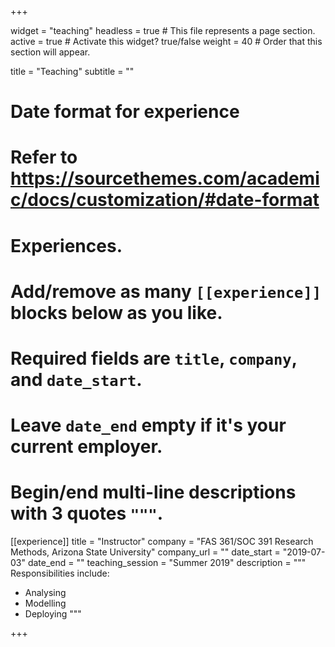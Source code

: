 +++

widget = "teaching"
headless = true  # This file represents a page section.
active = true  # Activate this widget? true/false
weight = 40  # Order that this section will appear.

title = "Teaching"
subtitle = ""

# Date format for experience
#   Refer to https://sourcethemes.com/academic/docs/customization/#date-format


# Experiences.
#   Add/remove as many `[[experience]]` blocks below as you like.
#   Required fields are `title`, `company`, and `date_start`.
#   Leave `date_end` empty if it's your current employer.
#   Begin/end multi-line descriptions with 3 quotes `"""`.
[[experience]]
  title = "Instructor"
  company = "FAS 361/SOC 391 Research Methods, Arizona State University"
  company_url = ""
  date_start = "2019-07-03"
  date_end = ""
  teaching_session = "Summer 2019"
  description = """
  Responsibilities include:
  
  * Analysing
  * Modelling
  * Deploying
  """


+++
